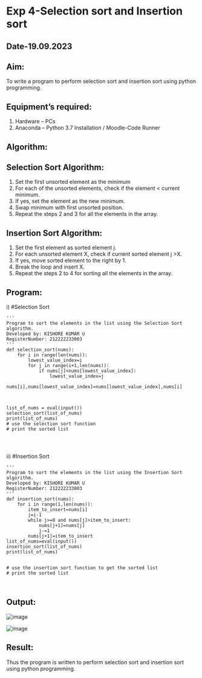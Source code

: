 # Exp 4-Selection sort and Insertion sort
## Date-19.09.2023
## Aim:
To write a program to perform selection sort and insertion sort using python programming.
## Equipment’s required:
1.	Hardware – PCs
2.	Anaconda – Python 3.7 Installation / Moodle-Code Runner
## Algorithm:
## Selection Sort Algorithm:
1.	Set the first unsorted element as the minimum
2.	For each of the unsorted elements, check if the element < current minimum.
3.	If yes, set the element as the new minimum.
4.	Swap minimum with first unsorted position.
5.	Repeat the steps 2 and 3 for all the elements in the array.
## Insertion Sort Algorithm:
1.	Set the first element as sorted element j.
2.	For each unsorted element X, check if current sorted element j >X.
3.	If yes, move sorted element to the right by 1.
4.	Break the loop and insert X.
5.	Repeat the steps 2 to 4 for sorting all the elements in the array.
## Program:
i)	#Selection Sort
```
''' 
Program to sort the elements in the list using the Selection Sort algorithm.
Developed by: KISHORE KUMAR U
RegisterNumber: 212222233003
'''
def selection_sort(nums):
    for i in range(len(nums)):
        lowest_value_index=i
        for j in range(i+1,len(nums)):
            if nums[j]<nums[lowest_value_index]:
                lowest_value_index=j
        nums[i],nums[lowest_value_index]=nums[lowest_value_index],nums[i]
    
    
    
list_of_nums = eval(input())
selection_sort(list_of_nums)
print(list_of_nums)
# use the selection sort function
# print the sorted list




```
ii)	#Insertion Sort
```
''' 
Program to sort the elements in the list using the Insertion Sort algorithm.
Developed by: KISHORE KUMAR U
RegisterNumber: 212222233003
'''
def insertion_sort(nums):
    for i in range(1,len(nums)):
        item_to_insert=nums[i]
        j=i-1
        while j>=0 and nums[j]>item_to_insert:
            nums[j+1]=nums[j]
            j-=1
        nums[j+1]=item_to_insert
list_of_nums=eval(input())
insertion_sort(list_of_nums)
print(list_of_nums)
    

# use the insertion sort function to get the sorted list
# print the sorted list



```

## Output:
![image](https://github.com/Kishorekumar22060/Sorting-Algorithm/assets/141472136/f65ffedd-0eee-4a02-94c3-6cc9aaef2970)

![image](https://github.com/Kishorekumar22060/Sorting-Algorithm/assets/141472136/071b5880-dad5-4bac-9547-0a740294f2e0)

## Result:
Thus the program is written to perform selection sort and insertion sort using python programming.
